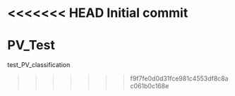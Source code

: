 <<<<<<< HEAD
Initial commit
=======
# PV_Test
test_PV_classification
>>>>>>> f9f7fe0d0d31fce981c4553df8c8ac061b0c168e
